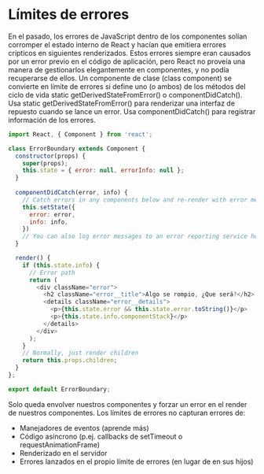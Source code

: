 # Límites de errores
En el pasado, los errores de JavaScript dentro de los componentes solían corromper el estado interno de React y hacían que emitiera errores crípticos en siguientes renderizados. Estos errores siempre eran causados por un error previo en el código de aplicación, pero React no proveía una manera de gestionarlos elegantemente en componentes, y no podía recuperarse de ellos.
Un componente de clase (class component) se convierte en límite de errores si define uno (o ambos) de los métodos del ciclo de vida static getDerivedStateFromError() o componentDidCatch(). Usa static getDerivedStateFromError() para renderizar una interfaz de repuesto cuando se lance un error. Usa componentDidCatch() para registrar información de los errores.
```javascript
import React, { Component } from 'react';

class ErrorBoundary extends Component {
  constructor(props) {
    super(props);
    this.state = { error: null, errorInfo: null };
  }
  
  componentDidCatch(error, info) {
    // Catch errors in any components below and re-render with error message
    this.setState({
      error: error,
      info: info,
    })
    // You can also log error messages to an error reporting service here
  }

  render() {
    if (this.state.info) {
      // Error path
      return (
        <div className="error">
          <h2 className="error__title">Algo se rompio, ¿Que será?</h2>
          <details className="error__details">
            <p>{this.state.error && this.state.error.toString()}</p>
            <p>{this.state.info.componentStack}</p>
          </details>
        </div>
      );
    }
    // Normally, just render children
    return this.props.children;
  }
};

export default ErrorBoundary;
```
Solo queda envolver nuestros componentes y forzar un error en el render de nuestros componentes.
Los límites de errores no capturan errores de:
- Manejadores de eventos (aprende más)
- Código asíncrono (p.ej. callbacks de setTimeout o requestAnimationFrame)
- Renderizado en el servidor
- Errores lanzados en el propio límite de errores (en lugar de en sus hijos)
